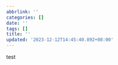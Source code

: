 ```yaml
---
abbrlink: ''
categories: []
date: ''
tags: []
title: ''
updated: '2023-12-12T14:45:40.892+08:00'
---
```

test
